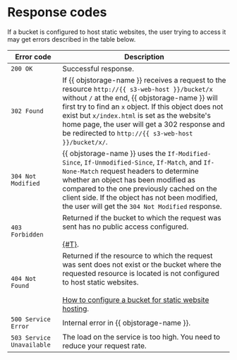 # Response codes

If a bucket is configured to host static websites, the user trying to access it may get errors described in the table below.

| Error code | Description |
| ----------- | --------- |
| `200 OK` | Successful response. |
| `302 Found` | If {{ objstorage-name }} receives a request to the resource `http://{{ s3-web-host }}/bucket/x` without `/` at the end, {{ objstorage-name }} will first try to find an `x` object. If this object does not exist but `x/index.html` is set as the website's home page, the user will get a 302 response and be redirected to `http://{{ s3-web-host }}/bucket/x/`. |
| `304 Not Modified` | {{ objstorage-name }} uses the `If-Modified-Since`, `If-Unmodified-Since`, `If-Match`, and `If-None-Match` request headers to determine whether an object has been modified as compared to the one previously cached on the client side. If the object has not been modified, the user will get the `304 Not Modified` response. |
| `403 Forbidden` | Returned if the bucket to which the request was sent has no public access configured.<br/><br/>[{#T}](../operations/buckets/bucket-availability.md). |
| `404 Not Found` | Returned if the resource to which the request was sent does not exist or the bucket where the requested resource is located is not configured to host static websites.<br/><br/>[How to configure a bucket for static website hosting](bucket-configuration.md). |
| `500 Service Error` | Internal error in {{ objstorage-name }}. |
| `503 Service Unavailable` | The load on the service is too high. You need to reduce your request rate. |

